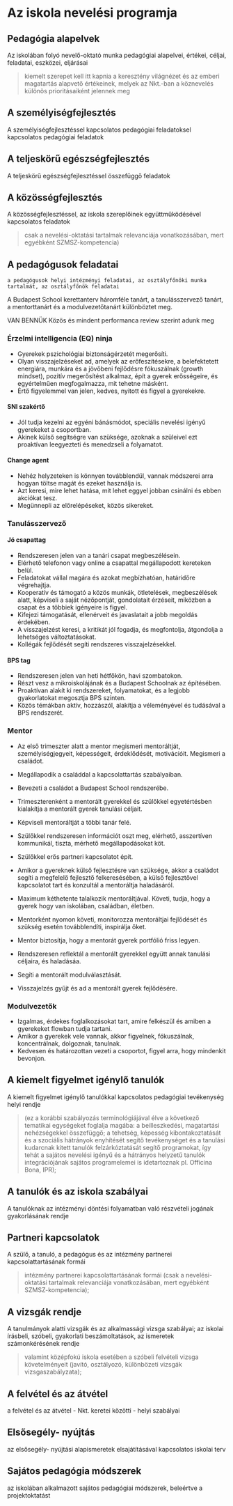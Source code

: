 # Az iskola nevelési programja

## Pedagógia alapelvek

Az iskolában folyó nevelő-oktató munka pedagógiai alapelvei, értékei, céljai, feladatai, eszközei, eljárásai

> kiemelt szerepet kell itt kapnia a keresztény világnézet és az emberi magatartás alapvető értékeinek, melyek az Nkt.-ban a köznevelés különös prioritásaiként jelennek meg

## A személyiségfejlesztés
A személyiségfejlesztéssel kapcsolatos pedagógiai feladatoksel kapcsolatos pedagógiai feladatok

## A teljeskörű egészségfejlesztés
A teljeskörű egészségfejlesztéssel összefüggő feladatok


## A közösségfejlesztés

 A közösségfejlesztéssel, az iskola szereplőinek együttműködésével kapcsolatos feladatok

 > csak a nevelési-oktatási tartalmak relevanciája vonatkozásában, mert egyébként SZMSZ-kompetencia)

## A pedagógusok feladatai
```
a pedagógusok helyi intézményi feladatai, az osztályfőnöki munka tartalmát, az osztályfőnök feladatai
```

A Budapest School kerettanterv háromféle tanárt, a tanulásszervező tanárt, a mentorttanárt és a modulvezetőtanárt különböztet meg.

VAN BENNÜK Közös
és mindent performanca review szerint adunk meg



### Érzelmi intelligencia (EQ) ninja

 * Gyerekek pszichológiai biztonságérzetét megerősíti.
 * Olyan visszajelzéseket ad, amelyek az erőfeszítésekre, a belefektetett energiára, munkára és a jövőbeni fejlődésre fókuszálnak (growth mindset), pozitív megerősítést alkalmaz, épít a gyerek erősségeire, és egyértelműen megfogalmazza, mit tehetne másként.
 * Értő figyelemmel van jelen, kedves, nyitott és figyel a gyerekekre.

#### SNI szakértő
 * Jól tudja kezelni az egyéni bánásmódot, speciális nevelési igényű gyerekeket a csoportban.
 * Akinek külső segítségre van szüksége, azoknak a szüleivel ezt proaktívan leegyezteti és menedzseli a folyamatot.

#### Change agent
 * Nehéz helyzeteken is könnyen továbblendül, vannak módszerei arra hogyan töltse magát és ezeket használja is.
 * Azt keresi, mire lehet hatása, mit lehet eggyel jobban csinálni és ebben akciókat tesz.
 * Megünnepli az előrelépéseket, közös sikereket.



### Tanulásszervező

#### Jó csapattag

* Rendszeresen jelen van a tanári csapat megbeszélésein.
* Elérhető telefonon vagy online a csapattal megállapodott kereteken belül.
* Feladatokat vállal magára és azokat megbízhatóan, határidőre végrehajtja.
*  Kooperatív és támogató a közös munkák, ötletelések, megbeszélések alatt, képviseli a saját nézőpontját, gondolatait érzéseit, miközben a csapat és a többiek igényeire is figyel.
*  Kifejezi támogatását, ellenérveit és javaslatait a jobb megoldás érdekében.
*  A visszajelzést keresi, a kritikát jól fogadja, és megfontolja, átgondolja a lehetséges változtatásokat.
* Kollégák fejlődését segíti rendszeres visszajelzésekkel.

#### BPS tag

* Rendszeresen jelen van heti hétfőkön, havi szombatokon.
* Részt vesz a mikroiskolájának és a Budapest Schoolnak az építésében.
* Proaktívan alakít ki rendszereket, folyamatokat, és a legjobb gyakorlatokat megosztja BPS szinten.
*  Közös témákban aktív, hozzászól, alakítja a véleményével és tudásával a BPS rendszerét.


### Mentor

 * Az első trimeszter alatt a mentor megismeri mentoráltját, személyiségjegyeit, képességeit, érdeklődését, motivációit. Megismeri a családot.
 * Megállapodik a családdal a kapcsolattartás szabályaiban.
 * Bevezeti a családot a Budapest School rendszerébe.
 * Trimeszterenként a mentorált gyerekkel és szülőkkel egyetértésben kialakítja a mentorált gyerek tanulási céljait.
 * Képviseli mentoráltját a többi tanár felé.
 * Szülőkkel rendszeresen információt oszt meg, elérhető, asszertíven kommunikál, tiszta, mérhető megállapodásokat köt.

 * Szülőkkel erős partneri kapcsolatot épít.

 * Amikor a gyereknek külső fejlesztésre van szüksége, akkor a családot segíti a megfelelő fejlesztő felkeresésében, a külső fejlesztővel kapcsolatot tart és konzultál a mentoráltja haladásáról.
 * Maximum kéthetente talalkozik mentoráltjával. Követi, tudja, hogy a gyerek hogy van iskolában, családban, életben.
 * Mentorként nyomon követi, monitorozza mentoráltjai fejlődését  és szükség esetén továbblendíti, inspirálja őket.
 * Mentor biztosítja, hogy a mentorát gyerek portfólió friss legyen.
 * Rendszeresen reflektál a mentorált gyerekkel együtt annak tanulási céljaira, és haladásáa.
 * Segíti a mentorált modulválasztását.
 * Visszajelzés gyűjt és ad a mentorált gyerek fejlődésére.

### Modulvezetők
 * Izgalmas, érdekes foglalkozásokat tart, amire felkészül és amiben a  gyerekeket flowban tudja tartani.
 * Amikor a gyerekek vele vannak, akkor figyelnek, fókuszálnak, koncentrálnak, dolgoznak, tanulnak.
 * Kedvesen és határozottan vezeti a csoportot, figyel arra, hogy mindenkit bevonjon.




## A kiemelt figyelmet igénylő tanulók
A kiemelt figyelmet igénylő tanulókkal kapcsolatos pedagógiai tevékenység helyi rendje

> (ez a korábbi szabályozás terminológiájával élve a következő tematikai egységeket foglalja magába: a beilleszkedési, magatartási nehézségekkel összefüggő; a tehetség, képesség kibontakoztatását és a szociális hátrányok enyhítését segítő tevékenységet és a tanulási kudarcnak kitett tanulók felzárkóztatását segítő programokat, így tehát a sajátos nevelési igényű és a hátrányos helyzetű tanulók integrációjának sajátos programelemei is idetartoznak pl. Officina Bona, IPR);    


## A tanulók és az iskola szabályai

A tanulóknak az intézményi döntési folyamatban való részvételi jogának gyakorlásának rendje

## Partneri kapcsolatok
A szülő, a tanuló, a pedagógus és az intézmény partnerei kapcsolattartásának formái

>  intézmény partnerei kapcsolattartásának formái (csak a nevelési-oktatási tartalmak relevanciája vonatkozásában, mert egyébként SZMSZ-kompetencia);


## A vizsgák rendje
A tanulmányok alatti vizsgák és az alkalmassági vizsga szabályai; az iskolai írásbeli, szóbeli, gyakorlati beszámoltatások, az ismeretek számonkérésének rendje

> valamint középfokú iskola esetében a szóbeli felvételi vizsga követelményeit (javító, osztályozó, különbözeti vizsgák vizsgaszabályzata);

## A felvétel és az átvétel

a felvétel és az átvétel - Nkt. keretei közötti - helyi szabályai

##  Elsősegély- nyújtás

az elsősegély- nyújtási alapismeretek elsajátításával kapcsolatos iskolai terv

## Sajátos pedagógia módszerek

az iskolában alkalmazott sajátos pedagógiai módszerek, beleértve a projektoktatást
